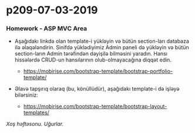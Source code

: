 # p209-07-03-2019

### Homework - ASP MVC Area
- Aşağıdakı linkdə olan template-i yükləyin və bütün section-ları databaza ilə əlaqələndirin. Sinifdə yüklədiyimiz Admin paneli də yükləyin və bütün section-ların Admin tərəfindən dəyişilə bilməsini yaradın. Hansı hissələrdə CRUD-un hansılarının olub-olmayacağına diqqət edin.
  - https://mobirise.com/bootstrap-template/bootstrap-portfolio-template/  
 
- Əlavə tapşırıq olaraq (bu, könüllüdür), aşağıdakı template-i də işləyə bilərsiniz:
  - https://mobirise.com/bootstrap-template/bootstrap-layout-templates/
  
*Xoş həftəsonu. Uğurlar.*
  

